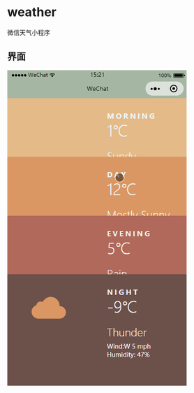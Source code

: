 # weather
微信天气小程序
## 界面
![天气小程序 使用界面](https://raw.githubusercontent.com/Q-DRAGON/weather/master/UI-screenshot/demo.gif)
